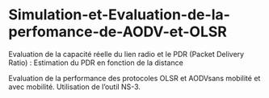 # Simulation-et-Evaluation-de-la-perfomance-de-AODV-et-OLSR

Evaluation de la capacité réelle du lien radio et le PDR (Packet Delivery Ratio) : Estimation du PDR en fonction de la distance

Evaluation de la performance des protocoles OLSR et AODVsans mobilité et avec mobilité. Utilisation de l’outil NS-3.
